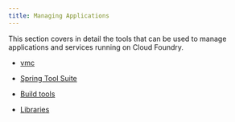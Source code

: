 ```yaml
---
title: Managing Applications
---
```


This section covers in detail the tools that can be used to manage applications and services running on Cloud Foundry. 

* [vmc](vmc/index.html)

* [Spring Tool Suite](sts/index.html)

* [Build tools](build-tools/index.html)

* [Libraries](libs/index.html)

